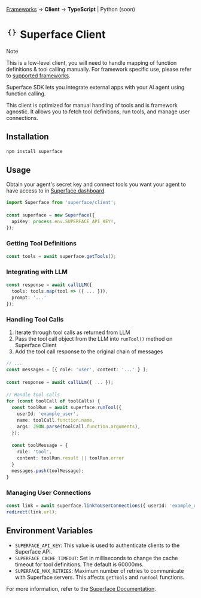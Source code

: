 [Frameworks](../../../) → **Client** → **TypeScript** | Python (soon)

# <img src="https://github.com/superfaceai/sdk/raw/main/docs/logos/client.png" alt="{ }" width="30" height="30" />  Superface Client

> [!NOTE]  
> This is a low-level client, you will need to handle mapping of function definitions & tool calling manually. For framework specific use, please refer to [supported frameworks](../../../).

Superface SDK lets you integrate external apps with your AI agent using function calling.

This client is optimized for manual handling of tools and is framework agnostic. It allows you to fetch tool definitions, run tools, and manage user connections.

## Installation

```sh
npm install superface
```

## Usage

Obtain your agent's secret key and connect tools you want your agent to have access to in [Superface dashboard](https://pod.superface.ai/hub/api).

```ts
import Superface from 'superface/client';

const superface = new Superface({
  apiKey: process.env.SUPERFACE_API_KEY!,
});
```

### Getting Tool Definitions

```ts
const tools = await superface.getTools();
```

### Integrating with LLM

```ts
const response = await callLLM({
  tools: tools.map(tool => ({ ... })),
  prompt: '...'
});
```

### Handling Tool Calls

1. Iterate through tool calls as returned from LLM
2. Pass the tool call object from the LLM into `runTool()` method on Superface Client
3. Add the tool call response to the original chain of messages

```ts
// ...
const messages = [{ role: 'user', content: '...' } ];

const response = await callLLm({ ... });

// Handle tool calls
for (const toolCall of toolCalls) {
  const toolRun = await superface.runTool({
    userId: 'example_user',
    name: toolCall.function.name,
    args: JSON.parse(toolCall.function.arguments),
  });

  const toolMessage = {
    role: 'tool',
    content: toolRun.result || toolRun.error
  }
  messages.push(toolMessage);
}
```

### Managing User Connections

```ts
const link = await superface.linkToUserConnections({ userId: 'example_user' });
redirect(link.url);
```

## Environment Variables

- `SUPERFACE_API_KEY`: This value is used to authenticate clients to the Superface API.
- `SUPERFACE_CACHE_TIMEOUT`: Set in milliseconds to change the cache timeout for tool definitions. The default is 60000ms.
- `SUPERFACE_MAX_RETRIES`: Maximum number of retries to communicate with Superface servers. This affects `getTools` and `runTool` functions.

For more information, refer to the [Superface Documentation](https://superface.ai/docs).

